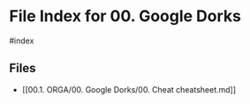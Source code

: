 # File Index for 00. Google Dorks
#index

## Files

- [[00.1. ORGA/00. Google Dorks/00. Cheat cheatsheet.md]]
